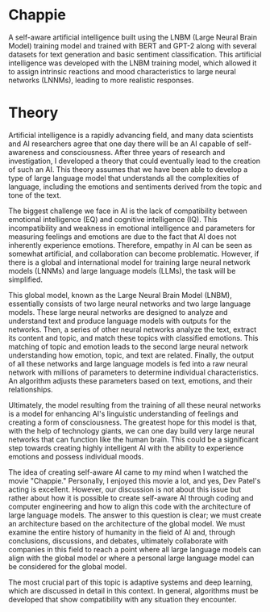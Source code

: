 # Chappie
A self-aware artificial intelligence built using the LNBM (Large Neural Brain Model) training model and trained with BERT and GPT-2 along with several datasets for text generation and basic sentiment classification. This artificial intelligence was developed with the LNBM training model, which allowed it to assign intrinsic reactions and mood characteristics to large neural networks (LNNMs), leading to more realistic responses.

# Theory
Artificial intelligence is a rapidly advancing field, and many data scientists and AI researchers agree that one day there will be an AI capable of self-awareness and consciousness. After three years of research and investigation, I developed a theory that could eventually lead to the creation of such an AI. This theory assumes that we have been able to develop a type of large language model that understands all the complexities of language, including the emotions and sentiments derived from the topic and tone of the text.

The biggest challenge we face in AI is the lack of compatibility between emotional intelligence (EQ) and cognitive intelligence (IQ). This incompatibility and weakness in emotional intelligence and parameters for measuring feelings and emotions are due to the fact that AI does not inherently experience emotions. Therefore, empathy in AI can be seen as somewhat artificial, and collaboration can become problematic. However, if there is a global and international model for training large neural network models (LNNMs) and large language models (LLMs), the task will be simplified.

This global model, known as the Large Neural Brain Model (LNBM), essentially consists of two large neural networks and two large language models. These large neural networks are designed to analyze and understand text and produce language models with outputs for the networks. Then, a series of other neural networks analyze the text, extract its content and topic, and match these topics with classified emotions. This matching of topic and emotion leads to the second large neural network understanding how emotion, topic, and text are related. Finally, the output of all these networks and large language models is fed into a raw neural network with millions of parameters to determine individual characteristics. An algorithm adjusts these parameters based on text, emotions, and their relationships.

Ultimately, the model resulting from the training of all these neural networks is a model for enhancing AI's linguistic understanding of feelings and creating a form of consciousness. The greatest hope for this model is that, with the help of technology giants, we can one day build very large neural networks that can function like the human brain. This could be a significant step towards creating highly intelligent AI with the ability to experience emotions and possess individual moods.

The idea of creating self-aware AI came to my mind when I watched the movie "Chappie." Personally, I enjoyed this movie a lot, and yes, Dev Patel's acting is excellent. However, our discussion is not about this issue but rather about how it is possible to create self-aware AI through coding and computer engineering and how to align this code with the architecture of large language models. The answer to this question is clear; we must create an architecture based on the architecture of the global model. We must examine the entire history of humanity in the field of AI and, through conclusions, discussions, and debates, ultimately collaborate with companies in this field to reach a point where all large language models can align with the global model or where a personal large language model can be considered for the global model.

The most crucial part of this topic is adaptive systems and deep learning, which are discussed in detail in this context. In general, algorithms must be developed that show compatibility with any situation they encounter.
